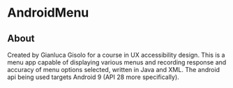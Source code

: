 # AndroidMenu

## About

Created by Gianluca Gisolo for a course in UX accessibility design. This is a menu app capable of displaying various menus and recording response and accuracy of menu options selected, written in Java and XML. The android api being used targets Android 9 (API 28 more specifically).